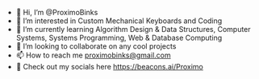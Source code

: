 - 👋 Hi, I’m @ProximoBinks
- 👀 I’m interested in Custom Mechanical Keyboards and Coding
- 🌱 I’m currently learning Algorithm Design & Data Structures, Computer Systems, Systems Programming, Web & Database Computing
- 💞️ I’m looking to collaborate on any cool projects
- 📫 How to reach me proximobinks@gmail.com
- 🤟 Check out my socials here https://beacons.ai/Proximo

<!---
ProximoBinks/ProximoBinks is a ✨ special ✨ repository because its `README.md` (this file) appears on your GitHub profile.
You can click the Preview link to take a look at your changes.
--->
